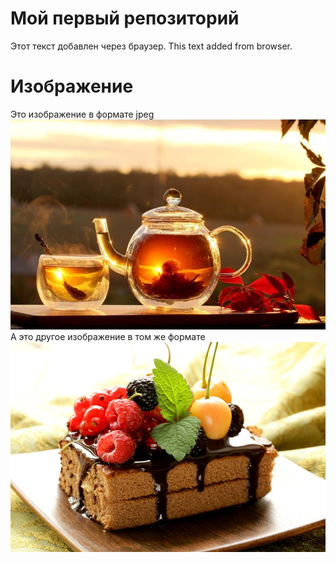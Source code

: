 # Мой первый репозиторий
Этот текст добавлен через браузер.
This text added from browser.

# Изображение
Это изображение в формате jpeg
![tea](tea.jpg)
А это другое изображение в том же формате
![cake](cake.jpg)